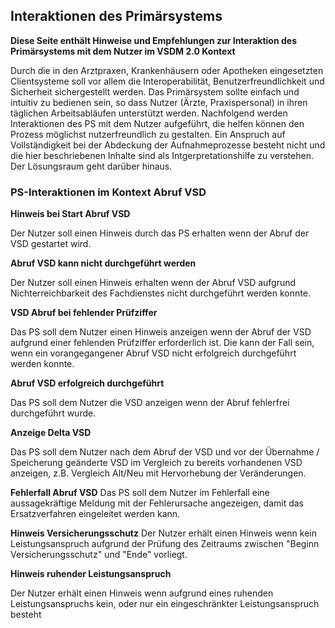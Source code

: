 ## Interaktionen des Primärsystems

**Diese Seite enthält Hinweise und Empfehlungen zur Interaktion des Primärsystems mit dem Nutzer im VSDM 2.0 Kontext**

Durch die in den Arztpraxen, Krankenhäusern oder Apotheken eingesetzten Clientsysteme soll vor allem die Interoperabilität, Benutzerfreundlichkeit und Sicherheit sichergestellt werden.
Das Primärsystem sollte einfach und intuitiv zu bedienen sein, so dass Nutzer (Ärzte, Praxispersonal) in ihren täglichen Arbeitsabläufen unterstützt werden.
Nachfolgend werden Interaktionen des PS mit dem Nutzer aufgeführt, die helfen können den Prozess möglichst nutzerfreundlich zu gestalten. Ein Anspruch auf Vollständigkeit bei der Abdeckung der Aufnahmeprozesse besteht nicht und die hier beschriebenen Inhalte sind als Intgerpretationshilfe zu verstehen. Der Lösungsraum geht darüber hinaus.

### PS-Interaktionen im Kontext Abruf VSD

**Hinweis bei Start Abruf VSD**

Der Nutzer soll einen Hinweis durch das PS erhalten wenn der Abruf der VSD gestartet wird.

**Abruf VSD kann nicht durchgeführt werden**

Der Nutzer soll einen Hinweis erhalten wenn der Abruf VSD aufgrund Nichterreichbarkeit des Fachdienstes nicht durchgeführt werden konnte.

**VSD Abruf bei fehlender Prüfziffer**

Das PS soll dem Nutzer einen Hinweis anzeigen wenn der Abruf der VSD aufgrund einer fehlenden Prüfziffer erforderlich ist. Die kann der Fall sein, wenn ein vorangegangener Abruf VSD nicht erfolgreich durchgeführt werden konnte.

**Abruf VSD erfolgreich durchgeführt**

Das PS soll dem Nutzer die VSD anzeigen wenn der Abruf fehlerfrei durchgeführt wurde.

**Anzeige Delta VSD**

Das PS soll dem Nutzer nach dem Abruf der VSD und vor der Übernahme / Speicherung geänderte VSD im Vergleich zu bereits vorhandenen VSD anzeigen, z.B. Vergleich Alt/Neu mit Hervorhebung der Veränderungen.

**Fehlerfall Abruf VSD**
Das PS soll dem Nutzer im Fehlerfall eine aussagekräftige Meldung mit der Fehlerursache angezeigen, damit das Ersatzverfahren eingeleitet werden kann.

**Hinweis Versicherungsschutz**
Der Nutzer erhält einen Hinweis wenn kein Leistungsanspruch aufgrund der Prüfung des Zeitraums zwischen "Beginn Versicherungsschutz" und "Ende" vorliegt.

**Hinweis ruhender Leistungsanspruch**

Der Nutzer erhält einen Hinweis wenn aufgrund eines ruhenden Leistungsanspruchs kein, oder nur ein eingeschränkter Leistungsanspruch besteht








